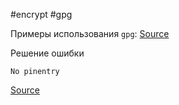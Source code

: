 #encrypt #gpg 

Примеры использования `gpg`: [Source](https://devconnected.com/how-to-encrypt-file-on-linux/#Encrypt_Files_using_private_key)

Решение ошибки
```
No pinentry
```
[Source](https://chaosfreakblog.wordpress.com/2013/06/21/gpg-problem-with-the-agent-no-pinentry-solved/)